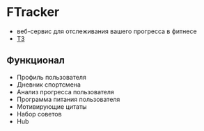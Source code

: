 # FTracker
- веб-сервис для отслеживания вашего прогресса в фитнесе
- [ТЗ](https://docs.google.com/document/d/1hw51xULPd2IOeQAioQyQ5wkSLmTl2IexBiDv-XZYLvM/edit?usp=sharing)

## Функционал
- Профиль пользователя
- Дневник спортсмена
- Анализ прогресса пользователя
- Программа питания пользователя
- Мотивирующие цитаты
- Набор советов
- Hub
